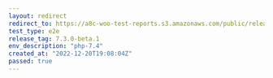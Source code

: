 ```yaml
---
layout: redirect
redirect_to: https://a8c-woo-test-reports.s3.amazonaws.com/public/release/7.3.0-beta.1/php-7.4/e2e/index.html
test_type: e2e
release_tag: 7.3.0-beta.1
env_description: "php-7.4"
created_at: "2022-12-20T19:08:04Z"
passed: true
---
```

